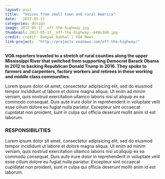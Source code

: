 ```yaml
---
layout: post
title:  "Voices from small town and rural America"
date:   2017-05-17
categories: design
image: 2017-05-17__off-the-highway.jpg
thumbnail: 2017-05-17__off-the-highway--640x360.jpg
credit: credit: Deepak Dobhal | VOA News
link-project:  "http://projects.voanews.com/off-the-highway/"
---
```


**VOA reporters traveled to a stretch of rural counties along the upper Mississippi River that switched from supporting Democrat Barack Obama in 2012 to backing Republican Donald Trump in 2016. They spoke to farmers and carpenters, factory workers and retirees in these working and middle class communities.**

Lorem ipsum dolor sit amet, consectetur adipisicing elit, sed do eiusmod tempor incididunt ut labore et dolore magna aliqua. Ut enim ad minim veniam, quis nostrud exercitation ullamco laboris nisi ut aliquip ex ea commodo consequat. Duis aute irure dolor in reprehenderit in voluptate velit esse cillum dolore eu fugiat nulla pariatur. Excepteur sint occaecat cupidatat non proident, sunt in culpa qui officia deserunt mollit anim id est laborum.

### RESPONSIBILITIES

Lorem ipsum dolor sit amet, consectetur adipisicing elit, sed do eiusmod tempor incididunt ut labore et dolore magna aliqua. Ut enim ad minim veniam, quis nostrud exercitation ullamco laboris nisi ut aliquip ex ea commodo consequat. Duis aute irure dolor in reprehenderit in voluptate velit esse cillum dolore eu fugiat nulla pariatur. Excepteur sint occaecat cupidatat non proident, sunt in culpa qui officia deserunt mollit anim id est laborum.